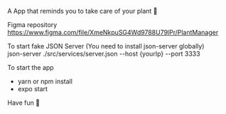 A App that reminds you to take care of your plant 🌱

Figma repository
https://www.figma.com/file/XmeNkpuSG4Wd9788U79lPr/PlantManager


To start fake JSON Server (You need to install json-server globally) <br />
json-server ./src/services/server.json --host {yourIp} --port 3333

To start the app
- yarn or npm install
- expo start

Have fun 🌱
